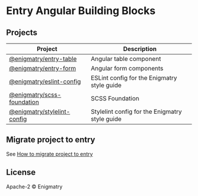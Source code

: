 # Entry Angular Building Blocks

## Projects

| Project | Description |
|-|-|
| [@enigmatry/entry-table](./projects/entry-table/README.md) | Angular table component |
| [@enigmatry/entry-form](./projects/entry-form/README.md) | Angular form components |
| [@enigmatry/eslint-config](./projects/eslint-config/README.md) | ESLint config for the Enigmatry style guide |
| [@enigmatry/scss-foundation ](./projects/scss-foundation/README.md) | SCSS Foundation |
| [@enigmatry/stylelint-config](./projects/stylelint-config/README.md) | Stylelint config for the Enigmatry style guide |

## Migrate project to entry

See [How to migrate project to entry](./wiki/Migrate-project-to-Entry)

## License

Apache-2 © Enigmatry